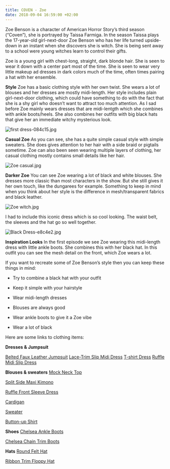 ```yaml
---
title: COVEN - Zoe
date: 2018-09-04 16:59:00 +02:00
---
```


Zoe Benson is a character of American Horror Story’s third season (“Coven”), she is portrayed by Taissa Farmiga. In the season Taissa plays the 17-year-old girl-next-door Zoe Benson who has her life turned upside-down in an instant when she discovers she is witch. She is being sent away to a school were young witches learn to control their gifts.

Zoe is a young girl with chest-long, straight, dark blonde hair. She is seen to wear it down with a center part most of the time. She is seen to wear very little makeup ad dresses in dark colors much of the time, often times pairing a hat with her ensemble.

**Style**
Zoe has a basic clothing style with her own twist. She wears a lot of blouses and her dresses are mostly midi-length. Her style includes plain girl-next-door clothing, which could have something to do with the fact that she is a shy girl who doesn’t want to attract too much attention. As I sad before Zoe mainly wears dresses that are midi-lentgth which she combines with ankle boots/heels. She also combines her outfits with big black hats that give her an immediate witchy mysterious look.

![first dress-084c15.jpg](/uploads/first%20dress-084c15.jpg)

**Casual Zoe**
As you can see, she has a quite simple casual style with simple sweaters. She does gives attention to her hair with a side braid or pigtails sometime. Zoe can also been seen wearing multiple layers of clothing, her casual clothing mostly contains small details like her hair.

![Zoe casual.jpg](/uploads/Zoe%20casual.jpg)

**Darker Zoe**
You can see Zoe wearing a lot of black and white blouses. She dresses more classic than most characters in the show. But she still gives it her own touch, like the dungarees for example. Something to keep in mind when you think about her style is the difference in mesh/transparent fabrics and black leather.

![Zoe witch.jpg](/uploads/Zoe%20witch.jpg)

I had to include this iconic dress which is so cool looking. The waist belt, the sleeves and the hat go so well together.

![Black Dress-e8c4e2.jpg](/uploads/Black%20Dress-e8c4e2.jpg)

**Inspiration Looks**
In the first episode we see Zoe wearing this midi-length dress with little ankle boots. She combines this with her black hat. In this outfit you can see the mesh detail on the front, which Zoe wears a lot.

If you want to recreate some of Zoe Benson’s style then you can keep these things in mind:

* Try to combine a black hat with your outfit

* Keep it simple with your hairstyle

* Wear midi-length dresses

* Blouses are always good

* Wear ankle boots to give it a Zoe vibe

* Wear a lot of black

Here are some links to clothing items:

**Dresses & Jumpsuit**

[Belted Faux Leather Jumpsuit](https://www.urbanoutfitters.com/shop/dahli-tatum-belted-faux-leather-jumpsuit?category=dresses&color=001)
[Lace-Trim Slip Midi Dress](https://www.urbanoutfitters.com/shop/uo-lace-trim-slip-midi-dress?category=dresses&color=009)
[T-shirt Dress](https://www.monki.com/en_eur/clothing/dresses/product.soft-t-shirt-dress-black-magic.0647687001.html)
[Ruffle Midi Slip Dress](http://eu.topshop.com/en/tseu/product/clothing-485092/dresses-485107/ruffle-midi-slip-dress-7900865)

**Blouses & sweaters**
[Mock Neck Top](https://www.urbanoutfitters.com/shop/uo-maggie-mock-neck-top?category=womens-tops&color=010)

[Split Side Maxi Kimono](https://nl.boohoo.com/split-side-maxi-kimono/DZZ14568.html?color=105)

[Ruffle Front Sleeve Dress](https://nl.boohoo.com/-ruffle-front-full-sleeve-blouse/DZZ24285.html?color=105)

[Cardigan](https://www.urbanoutfitters.com/shop/uo-blake-cardigan?category=sweaters-cardigans-for-women&color=006)

[Sweater](https://nl.boohoo.com/plus-roll-neck-tipped-tie-sleeve-jumper/PZZ83638.html)

[Button-up Shirt](https://www.monki.com/en_eur/clothing/tops/shirts-and-blouses/product.classic-button-up-shirt-white-light.0628346034.html)

**Shoes**
[Chelsea Ankle Boots](https://nl.boohoo.com/zip-trim-chelsea-ankle-boots/DZZ44469.html?color=197)

[Chelsea Chain Trim Boots](https://nl.boohoo.com/double-strap-chelsea-cut-work-chain-trim-boots/DZZ20411.html)

**Hats**
[Round Felt Hat](http://eu.topshop.com/en/tseu/product/bags-accessories-1702217/hats-485128/petra-round-felt-hat-7311372)

[Ribbon Trim Floppy Hat](https://nl.boohoo.com/maisy-ribbon-trim-floppy-hat/DZZ19316.html)